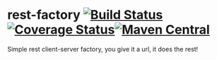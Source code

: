# rest-factory [![Build Status](https://travis-ci.org/tcurrie/rest-factory.svg?branch=master)](https://travis-ci.org/tcurrie/rest-factory)[![Coverage Status](https://coveralls.io/repos/github/tcurrie/rest-factory/badge.svg?branch=master)](https://coveralls.io/github/tcurrie/rest-factory?branch=master)[![Maven Central](https://maven-badges.herokuapp.com/maven-central/simple/rest.factory/badge.svg?style=flat)](http://search.maven.org/#search|ga|1|g%3Asimple.rest.factory)
Simple rest client-server factory, you give it a url, it does the rest!
